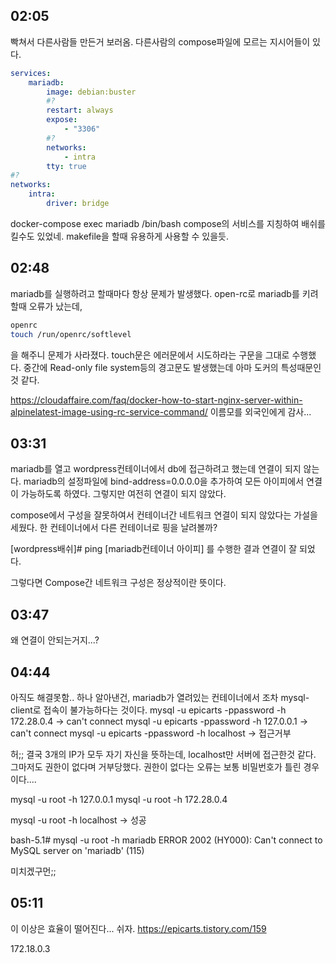 ## 02:05

빡쳐서 다른사람들 만든거 보러옴.
다른사람의 compose파일에 모르는 지시어들이 있다.

```yaml
services:
    mariadb:
        image: debian:buster
		#?
        restart: always
        expose:
            - "3306"
		#?
        networks:
            - intra
        tty: true
#?
networks:
    intra:
        driver: bridge
```

docker-compose exec mariadb /bin/bash
compose의 서비스를 지칭하여 배쉬를 킬수도 있었네. makefile을 할때 유용하게 사용할 수 있을듯.

## 02:48

mariadb를 실행하려고 할때마다 항상 문제가 발생했다.
open-rc로 mariadb를 키려할때 오류가 났는데,

```sh
openrc
touch /run/openrc/softlevel
```
을 해주니 문제가 사라졌다.
touch문은 에러문에서 시도하라는 구문을 그대로 수행했다.
중간에 Read-only file system등의 경고문도 발생했는데 아마 도커의 특성때문인 것 같다.

https://cloudaffaire.com/faq/docker-how-to-start-nginx-server-within-alpinelatest-image-using-rc-service-command/
이름모를 외국인에게 감사...

## 03:31

mariadb를 열고 wordpress컨테이너에서 db에 접근하려고 했는데 연결이 되지 않는다.
mariadb의 설정파일에 bind-address=0.0.0.0을 추가하여 모든 아이피에서 연결이 가능하도록 하였다.
그렇지만 여전히 연결이 되지 않았다.

compose에서 구성을 잘못하여서 컨테이너간 네트워크 연결이 되지 않았다는 가설을 세웠다.
한 컨테이너에서 다른 컨테이너로 핑을 날려볼까?

[wordpress배쉬]# ping [mariadb컨테이너 아이피]
를 수행한 결과 연결이 잘 되었다.

그렇다면 Compose간 네트워크 구성은 정상적이란 뜻이다.

## 03:47

왜 연결이 안되는거지...?

## 04:44

아직도 해결못함..
하나 알아낸건, mariadb가 열려있는 컨테이너에서 조차 mysql-client로 접속이 불가능하다는 것이다.
mysql -u epicarts -ppassword -h 172.28.0.4 -> can't connect
mysql -u epicarts -ppassword -h 127.0.0.1 -> can't connect
mysql -u epicarts -ppassword -h localhost -> 접근거부

허;; 결국 3개의 IP가 모두 자기 자신을 뜻하는데, localhost만 서버에 접근한것 같다.
그마저도 권한이 없다며 거부당했다. 권한이 없다는 오류는 보통 비밀번호가 틀린 경우이다....

mysql -u root -h 127.0.0.1
mysql -u root -h 172.28.0.4

mysql -u root -h localhost -> 성공

bash-5.1# mysql -u root -h mariadb
ERROR 2002 (HY000): Can't connect to MySQL server on 'mariadb' (115)

미치겠구먼;;

## 05:11

이 이상은 효율이 떨어진다... 쉬자.
https://epicarts.tistory.com/159

172.18.0.3
